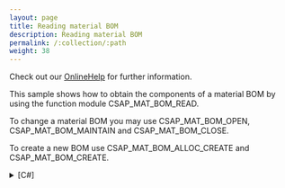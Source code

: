 ```yaml
---
layout: page
title: Reading material BOM
description: Reading material BOM
permalink: /:collection/:path
weight: 38
---
```


Check out our [OnlineHelp](https://help.theobald-software.com/en/) for further information.

This sample shows how to obtain the components of a material BOM by using the function module CSAP_MAT_BOM_READ.

To change a material BOM you may use CSAP_MAT_BOM_OPEN, CSAP_MAT_BOM_MAINTAIN and CSAP_MAT_BOM_CLOSE.

To create a new BOM use CSAP_MAT_BOM_ALLOC_CREATE and CSAP_MAT_BOM_CREATE.

<details>
<summary>[C#]</summary>
{% highlight csharp %}
R3Connection con = new R3Connection("hamlet", 11, "XXX", 
    "XXX", "EN", "800");
con.Open();
  
//Create function
RFCFunction func = con.CreateFunction("CSAP_MAT_BOM_READ");
func.Exports["MATERIAL"].ParamValue = "100-100"; // Material
func.Exports["PLANT"].ParamValue = "1000"; // Plant
func.Exports["BOM_USAGE"].ParamValue = "1"; // Usage -> 1 = Production
  
// Execut e
func.Execut e();
  
// reading header
if (func.Tables["T_STKO"].Rows.Count > 0)
{
    // print out BOM header
    RFCStructure header = func.Tables["T_STKO"].Rows[0];
    Console.WriteLine("Base Quantity: " + header["BASE_QUAN"].ToString()
        + " " + header["BASE_UNIT"].ToString() + "\r\n");
  
  
    Console.WriteLine("Items:\r\n");
  
    // print out components, quantity, item text
    foreach (RFCStructure itemrow in func.Tables["T_STPO"].Rows)
    {
        Console.WriteLine(itemrow["COMPONENT"].ToString() + " " +
            itemrow["COMP_QTY"].ToString() + " " +
            itemrow["ITEM_TEXT1"].ToString());
    }
  
}
else
{
    Console.WriteLine("No BOM found");
}
  
Console.WriteLine("Ready");
Console.ReadLine();
{% endhighlight %}
</details>
